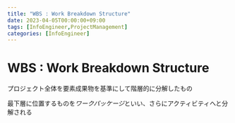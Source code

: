 ```yaml
---
title: "WBS : Work Breakdown Structure"
date: 2023-04-05T00:00:00+09:00
tags: [InfoEngineer,ProjectManagement]
categories: [InfoEngineer]
---
```

# WBS : Work Breakdown Structure

プロジェクト全体を要素成果物を基準にして階層的に分解したもの

最下層に位置するものを*ワークパッケージ*といい、さらにアクティビティへと分解される